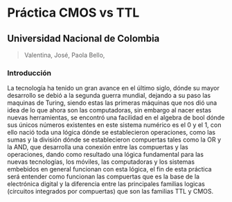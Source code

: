 # Práctica CMOS vs TTL 
## Universidad Nacional de Colombia
 >Valentina, José, Paola Bello,
### Introducción 
La tecnología ha tenido un gran avance en el último siglo, dónde su mayor desarrollo se debió a la segunda guerra mundial, dejando a su paso las maquinas de Turing, siendo estas las primeras máquinas que nos dió una idea de lo que ahora son las computadoras, sin embargo al nacer estas nuevas herramientas, se encontró una facilidad en el algebra de bool dónde  sus únicos números existentes en este sistema numérico es el 0 y el 1, con ello nació toda una lógica dónde se establecieron operaciones, como las sumas y la división dónde se establecieron compuertas tales como la OR y la AND, que desarrolla una conexión entre las compuertas y las operaciones, dando como resultado una lógica fundamental para las nuevas tecnologías, los móviles, las computadoras y los sistemas embebidos en general funcionan con esta lógica, el fin de esta práctica será entender como funcionan las compuertas que es la base de la electrónica digital y la diferencia entre las principales familias logicas (circuitos integrados por compuertas) que son las familias TTL y CMOS.

